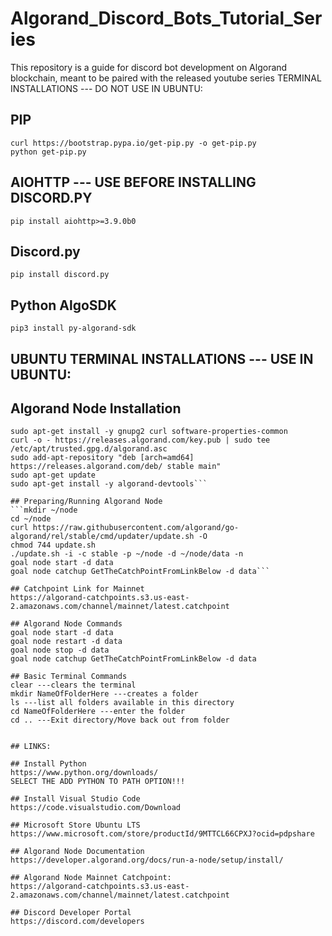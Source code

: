 # Algorand_Discord_Bots_Tutorial_Series
This repository is a guide for discord bot development on Algorand blockchain, meant to be paired with the released youtube series
TERMINAL INSTALLATIONS --- DO NOT USE IN UBUNTU:

## PIP
```
curl https://bootstrap.pypa.io/get-pip.py -o get-pip.py
python get-pip.py
```

## AIOHTTP --- USE BEFORE INSTALLING DISCORD.PY
```pip install aiohttp>=3.9.0b0```

## Discord.py
```pip install discord.py```

## Python AlgoSDK
```pip3 install py-algorand-sdk```

## UBUNTU TERMINAL INSTALLATIONS --- USE IN UBUNTU:

## Algorand Node Installation
```sudo apt-get update
sudo apt-get install -y gnupg2 curl software-properties-common
curl -o - https://releases.algorand.com/key.pub | sudo tee /etc/apt/trusted.gpg.d/algorand.asc
sudo add-apt-repository "deb [arch=amd64] https://releases.algorand.com/deb/ stable main"
sudo apt-get update
sudo apt-get install -y algorand-devtools```

## Preparing/Running Algorand Node
```mkdir ~/node
cd ~/node
curl https://raw.githubusercontent.com/algorand/go-algorand/rel/stable/cmd/updater/update.sh -O
chmod 744 update.sh
./update.sh -i -c stable -p ~/node -d ~/node/data -n
goal node start -d data 
goal node catchup GetTheCatchPointFromLinkBelow -d data```

## Catchpoint Link for Mainnet
https://algorand-catchpoints.s3.us-east-2.amazonaws.com/channel/mainnet/latest.catchpoint

## Algorand Node Commands
goal node start -d data
goal node restart -d data
goal node stop -d data
goal node catchup GetTheCatchPointFromLinkBelow -d data

## Basic Terminal Commands
clear ---clears the terminal
mkdir NameOfFolderHere ---creates a folder
ls ---list all folders available in this directory
cd NameOfFolderHere ---enter the folder
cd .. ---Exit directory/Move back out from folder


## LINKS:

## Install Python
https://www.python.org/downloads/
SELECT THE ADD PYTHON TO PATH OPTION!!!

## Install Visual Studio Code
https://code.visualstudio.com/Download

## Microsoft Store Ubuntu LTS
https://www.microsoft.com/store/productId/9MTTCL66CPXJ?ocid=pdpshare

## Algorand Node Documentation
https://developer.algorand.org/docs/run-a-node/setup/install/

## Algorand Node Mainnet Catchpoint:
https://algorand-catchpoints.s3.us-east-2.amazonaws.com/channel/mainnet/latest.catchpoint

## Discord Developer Portal
https://discord.com/developers
